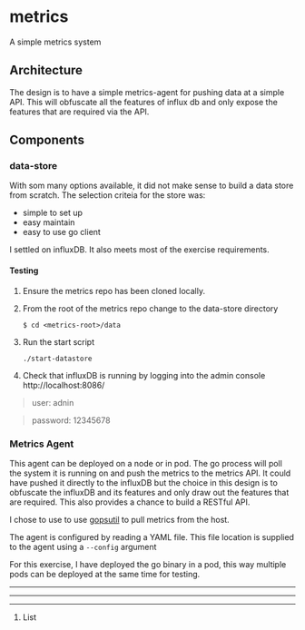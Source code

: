 # metrics
A simple metrics system

## Architecture
The design is to have a simple metrics-agent for pushing data at a simple API.  This will obfuscate all the features of influx db and only expose the features that are required via the API.

## Components

### data-store
With som many options available, it did not make sense to build a data store from scratch. The selection criteia for the store was:
- simple to set up
- easy maintain
- easy to use go client

I settled on influxDB.  It also meets most of the exercise requirements.

#### Testing
1. Ensure the metrics repo has been cloned locally.

1. From the root of the metrics repo change to the data-store directory
   ~~~
   $ cd <metrics-root>/data
   ~~~

1. Run the start script
   ~~~
   ./start-datastore
   ~~~

1. Check that influxDB is running by logging into the admin console
http://localhost:8086/
> user: adnin

>  password: 12345678

### Metrics Agent
This agent can be deployed on a node or in pod.  The go process will poll the system it is running on and push the metrics to the metrics API.  It could have pushed it directly to the influxDB but the choice in this design is to obfuscate the influxDB and its features and only draw out the features that are required.  This also provides a chance to build a RESTful API.  

I chose to use to use [gopsutil](https://github.com/shirou/gopsutil) to pull metrics from the host.

The agent is configured by reading a YAML file.  This file location is supplied to the agent using a `--config` argument

For this exercise, I have deployed the go binary in a pod, this way multiple pods can be deployed at the same time for testing.







---
---
---
1. List
   ~~~
   
   ~~~